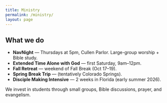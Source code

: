 ```yaml
---
title: Ministry
permalink: /ministry/
layout: page
---
```


## What we do
- **NavNight** — Thursdays at 5pm, Cullen Parlor. Large-group worship + Bible study.
- **Extended Time Alone with God** — first Saturday, 9am–12pm.
- **Fall Retreat** — weekend of Fall Break (Oct 17–19).
- **Spring Break Trip** — (tentatively Colorado Springs).
- **Disciple Making Intensive** — 2 weeks in Florida (early summer 2026).

We invest in students through small groups, Bible discussions, prayer, and evangelism.
